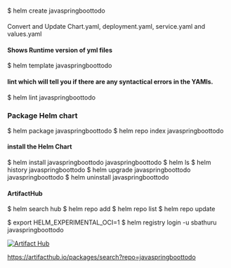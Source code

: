 
#### 
 $ helm create javaspringboottodo

####
Convert and Update Chart.yaml, deployment.yaml, service.yaml and values.yaml

#### Shows Runtime version of yml files
 $ helm template javaspringboottodo

#### lint which will tell you if there are any syntactical errors in the YAMls.
 $ helm lint javaspringboottodo      

### Package Helm chart
 $ helm package javaspringboottodo
 $ helm repo index javaspringboottodo



#### install the Helm Chart
 $ helm install javaspringboottodo javaspringboottodo
 $ helm ls
 $ helm history javaspringboottodo
 $ helm upgrade javaspringboottodo javaspringboottodo
 $ helm uninstall javaspringboottodo

#### ArtifactHub
 $ helm search hub
 $ helm repo add <name> <repository link>
 $ helm repo list
 $ helm repo update

 $ export HELM_EXPERIMENTAL_OCI=1
 $ helm registry login -u sbathuru javaspringboottodo

[![Artifact Hub](https://img.shields.io/endpoint?url=https://artifacthub.io/badge/repository/javaspringboottodo)](https://artifacthub.io/packages/search?repo=javaspringboottodo)

<a href> https://artifacthub.io/packages/search?repo=javaspringboottodo </a>
